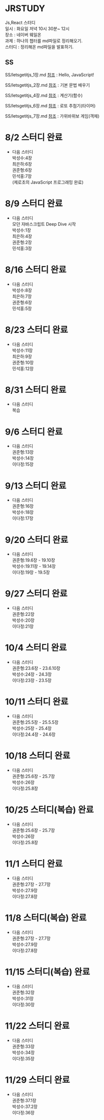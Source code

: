 # JRSTUDY
Js,React 스터디     
일시 : 화요일 저녁 10시 30분~ 12시    
장소 : 네이버 웨일온      
과제 : 하나의 챕터를 md파일로 정리해오기.       
스터디 : 정리해온 md파일을 발표하기.      
 
## SS
SS/letsgetitjs_1장.md [참조](./SS/letsgetitjs_1장.md)
 : Hello, JavaScript!

SS/letsgetitjs_2장.md [참조](./SS/letsgetitjs_2장.md)
 : 기본 문법 배우기

SS/letsgetitjs_4장.md [참조](./SS/letsgetitjs_4장.md)
 : 계산기(함수)
 
SS/letsgetitjs_6장.md [참조](./SS/letsgetitjs_6장.md)
 : 로또 추첨기(타이머)

SS/letsgetitjs_7장.md [참조](./SS/letsgetitjs_7장.md)
 : 가위바위보 게임(객체)

# 8/2 스터디 완료
- 다음 스터디   
박성수:4장   
최은하:6장   
권준형:6장   
민석홍:7장       
(제로초의 JavaScript 프로그래밍 완료)

# 8/9 스터디 완료
- 다음 스터디   
모던 자바스크립트 Deep Dive 시작       
박성수:1장   
최은하:4장   
권준형:2장   
민석홍:3장   

# 8/16 스터디 완료
- 다음 스터디   
박성수:8장    
최은하:7장    
권준형:6장   
민석홍:5장

# 8/23 스터디 완료
- 다음 스터디   
박성수:11장    
최은하:9장    
권준형:10장   
민석홍:12장

# 8/31 스터디 완료
- 다음 스터디   
복습

# 9/6 스터디 완료
- 다음 스터디   
권준형:13장   
박성수:14장   
이다정:15장   

# 9/13 스터디 완료
- 다음 스터디     
권준형:16장     
박성수:18장      
이다정:17장     

# 9/20 스터디 완료
- 다음 스터디     
권준형:19.6장 - 19.10장        
박성수:19.11장 - 19.14장        
이다정:19장 - 19.5장   

# 9/27 스터디 완료
- 다음 스터디       
권준형:22장           
박성수:20장            
이다정:21장   

# 10/4 스터디 완료
- 다음 스터디        
권준형:23.6장 - 23.6.10장                
박성수:24장 - 24.3장                   
이다정:23장 - 23.5장    

# 10/11 스터디 완료
- 다음 스터디        
권준형:25.5장 - 25.5.5장               
박성수:25장 - 25.4장                 
이다정:24.4장 - 24.6장      

# 10/18 스터디 완료
- 다음 스터디        
권준형:25.6장 - 25.7장               
박성수:26장                
이다정:25.8장  

# 10/25 스터디(복습) 완료
- 다음 스터디        
권준형:25.6장 - 25.7장               
박성수:26장                
이다정:25.8장    

# 11/1 스터디 완료
- 다음 스터디        
권준형:27장 - 27.7장                 
박성수:27.9장                  
이다정:27.8장   

# 11/8 스터디(복습) 완료
- 다음 스터디        
권준형:27장 - 27.7장                 
박성수:27.9장                  
이다정:27.8장   


# 11/15 스터디(복습) 완료
- 다음 스터디        
권준형:32장                
박성수:31장                  
이다정:30장    

# 11/22 스터디 완료
- 다음 스터디        
권준형:33장                
박성수:34장                   
이다정:35장     

# 11/29 스터디 완료
- 다음 스터디        
권준형:37.1장                 
박성수:37.2장                   
이다정:36장       





